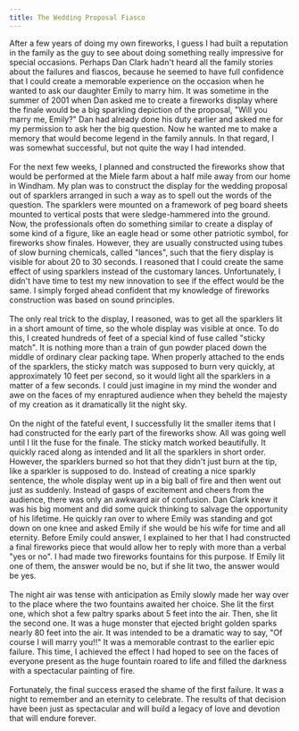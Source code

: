 ```yaml
---
title: The Wedding Proposal Fiasco
---
```


After a few years of doing my own fireworks, I guess I had built a
reputation in the family as the guy to see about doing something really
impressive for special occasions. Perhaps Dan Clark hadn\'t heard all
the family stories about the failures and fiascos, because he seemed to
have full confidence that I could create a memorable experience on the
occasion when he wanted to ask our daughter Emily to marry him. It was
sometime in the summer of 2001 when Dan asked me to create a fireworks
display where the finale would be a big sparkling depiction of the
proposal, \"Will you marry me, Emily?\" Dan had already done his duty
earlier and asked me for my permission to ask her the big question. Now
he wanted me to make a memory that would become legend in the family
annuls. In that regard, I was somewhat successful, but not quite the way
I had intended.\
\
For the next few weeks, I planned and constructed the fireworks show
that would be performed at the Miele farm about a half mile away from
our home in Windham. My plan was to construct the display for the
wedding proposal out of sparklers arranged in such a way as to spell out
the words of the question. The sparklers were mounted on a framework of
peg board sheets mounted to vertical posts that were sledge-hammered
into the ground. Now, the professionals often do something similar to
create a display of some kind of a figure, like an eagle head or some
other patriotic symbol, for fireworks show finales. However, they are
usually constructed using tubes of slow burning chemicals, called
\"lances\", such that the fiery display is visible for about 20 to 30
seconds. I reasoned that I could create the same effect of using
sparklers instead of the customary lances. Unfortunately, I didn\'t have
time to test my new innovation to see if the effect would be the same. I
simply forged ahead confident that my knowledge of fireworks
construction was based on sound principles.\
\
The only real trick to the display, I reasoned, was to get all the
sparklers lit in a short amount of time, so the whole display was
visible at once. To do this, I created hundreds of feet of a special
kind of fuse called \"sticky match\". It is nothing more than a train of
gun powder placed down the middle of ordinary clear packing tape. When
properly attached to the ends of the sparklers, the sticky match was
supposed to burn very quickly, at approximately 10 feet per second, so
it would light all the sparklers in a matter of a few seconds. I could
just imagine in my mind the wonder and awe on the faces of my enraptured
audience when they beheld the majesty of my creation as it dramatically
lit the night sky.\
\
On the night of the fateful event, I successfully lit the smaller items
that I had constructed for the early part of the fireworks show. All was
going well until I lit the fuse for the finale. The sticky match worked
beautifully. It quickly raced along as intended and lit all the
sparklers in short order. However, the sparklers burned so hot that they
didn\'t just burn at the tip, like a sparkler is supposed to do. Instead
of creating a nice sparkly sentence, the whole display went up in a big
ball of fire and then went out just as suddenly. Instead of gasps of
excitement and cheers from the audience, there was only an awkward air
of confusion. Dan Clark knew it was his big moment and did some quick
thinking to salvage the opportunity of his lifetime. He quickly ran over
to where Emily was standing and got down on one knee and asked Emily if
she would be his wife for time and all eternity. Before Emily could
answer, I explained to her that I had constructed a final fireworks
piece that would allow her to reply with more than a verbal \"yes or
no\". I had made two fireworks fountains for this purpose. If Emily lit
one of them, the answer would be no, but if she lit two, the answer
would be yes.\
\
The night air was tense with anticipation as Emily slowly made her way
over to the place where the two fountains awaited her choice. She lit
the first one, which shot a few paltry sparks about 5 feet into the air.
Then, she lit the second one. It was a huge monster that ejected bright
golden sparks nearly 80 feet into the air. It was intended to be a
dramatic way to say, \"Of course I will marry you!!\" It was a memorable
contrast to the earlier epic failure. This time, I achieved the effect I
had hoped to see on the faces of everyone present as the huge fountain
roared to life and filled the darkness with a spectacular painting of
fire.\
\
Fortunately, the final success erased the shame of the first failure. It
was a night to remember and an eternity to celebrate. The results of
that decision have been just as spectacular and will build a legacy of
love and devotion that will endure forever.
